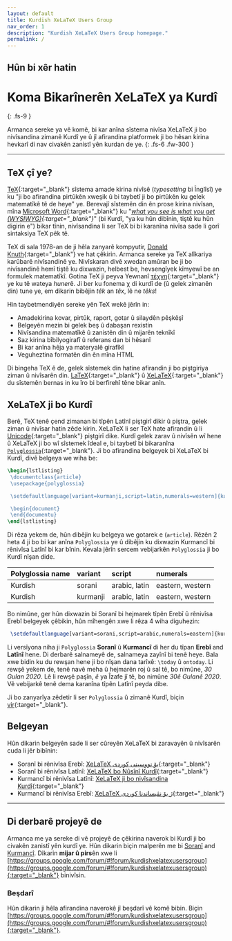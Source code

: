 ```yaml
---
layout: default
title: Kurdish XeLaTeX Users Group
nav_order: 1
description: "Kurdish XeLaTeX Users Group homepage."
permalink: /
---
```


## Hûn bi xêr hatin
# Koma Bikarînerên XeLaTeX ya Kurdî
{: .fs-9 }

Armanca sereke ya vê komê, bi kar anîna sîstema nivîsa XeLaTeX ji bo nivîsandina zimanê Kurdî ye û jî afirandina platformek ji bo hêsan kirina hevkarî di nav civakên zanistî yên kurdan de ye.
{: .fs-6 .fw-300 }

<!-- [Get started now](#getting-started){: .btn .btn-primary .fs-5 .mb-4 .mb-md-0 .mr-2 } [View it on GitHub](https://github.com/pmarsceill/just-the-docs){: .btn .fs-5 .mb-4 .mb-md-0 } -->

---

## TeX çî ye?

[TeX](https://en.wikipedia.org/wiki/TeX){:target="_blank"} sîstema amade kirina nivîsê (*typesetting* bi Înglîsî) ye ku "ji bo afirandina pirtûkên xweşik û bi taybetî ji bo pirtûkên ku gelek matematîkê tê de heye" ye. Berevajî sîstemên din ên prose kirina nivîsan, mîna [Microsoft Word](https://en.wikipedia.org/wiki/Microsoft_Word){:target="_blank"} ku "*[what you see is what you get (WYSIWYG)](https://en.wikipedia.org/wiki/WYSIWYG){:target="_blank"}*" (bi Kurdî, "ya ku hûn dibînin, tiştê ku hûn digirin e") bikar tînin, nivîsandina li ser TeX bi bi karanîna nivîsa sade li gorî sintaksiya TeX pêk tê.

TeX di sala 1978-an de ji hêla zanyarê kompyutir, [Donald Knuth](https://en.wikipedia.org/wiki/Donald_Knuth){:target="_blank"} ve hat çêkirin. Armanca sereke ya TeX alîkariya karûbarê nivîsandinê ye. Nivîskaran divê xwedan amûran be ji bo nivîsandinê hemî tiştê ku dixwazin, helbest be, hevsengîyek kîmyewî be an formulek matematîkî. Gotina TeX ji peyva Yewnanî [τέχνη](https://en.wiktionary.org/wiki/%CF%84%CE%AD%CF%87%CE%BD%CE%B7){:target="_blank"} ye ku tê wateya *huner*ê. Ji ber ku fonema χ di kurdî de (û gelek zimanên din) tune ye, em dikarin bibêjin *têk* an *têx*, lê ne *têks*!

Hin taybetmendiyên sereke yên TeX wekê jêrîn in:

- Amadekirina kovar, pirtûk, raport, gotar û silaydên pêşkêşî
- Belgeyên mezin bi gelek beş û dabaşan rexistin
- Nivîsandina matematîkê û zanistên din û mijarên teknîkî
- Saz kirina bîbilyogirafî û referans dan bi hêsanî
- Bi kar anîna hêja ya materyalê girafîkî
- Veguheztina formatên din ên mîna HTML

Di bingeha TeX ê de, gelek sîstemek din hatine afirandin ji bo piştgiriya ziman û nivîsarên din. [LaTeX](https://en.wikipedia.org/wiki/LaTeX){:target="_blank"} û [XeLaTeX](https://en.wikipedia.org/wiki/XeTeX){:target="_blank"} du sîstemên bernas in ku îro bi berfirehî têne bikar anîn.

## XeLaTeX ji bo Kurdî

Berê, TeX tenê çend zimanan  bi tîpên Latînî piştgirî dikir û piştra, gelek ziman û nivîsar hatin zêde kirin. XeLaTeX li ser TeX hate afirandin û li [Unicode](https://en.wikipedia.org/wiki/Unicode){:target="_blank"} piştgirî dike. Kurdî gelek zarav û nivîsên wî hene û XeLaTeX ji bo wî sîstemek îdeal e, bi taybetî bi bikaranîna [`Polyglossia`](https://github.com/reutenauer/polyglossia){:target="_blank"}. Ji bo afirandina belgeyek bi XeLaTeX bi Kurdî, divê belgeya we wiha be:


```tex
\begin{lstlisting}
 \documentclass{article}
 \usepackage{polyglossia}

 \setdefaultlanguage[variant=kurmanji,script=latin,numerals=western]{kurdish}

 \begin{document}
 \end{documentu}
\end{lstlisting}
```

Di rêza yekem de, hûn dibêjin ku belgeya we gotarek e (`article`). Rêzên 2 heta 4 ji bo bi kar anîna `Polyglossia` ye û dibêjin ku dixwazin Kurmancî bi rênivîsa Latînî bi kar bînin. Kevala jêrîn sercem vebijarkên `Polyglossia` ji bo Kurdî nîşan dide.

| Polyglossia name        | variant          | script | numerals | 
|:-------------|:------------------|:------| :------- |
| Kurdish          | sorani | arabic, latin  | eastern, western |
| Kurdish | kurmanji  | arabic, latin  | eastern, western |

Bo nimûne, ger hûn dixwazin bi Soranî bi hejmarek tîpên Erebî û rênivîsa Erebî belgeyek çêbikin, hûn mîhengên xwe li rêza 4 wiha diguhezin:

```tex
 \setdefaultlanguage[variant=sorani,script=arabic,numerals=eastern]{kurdish}
 ```

Li versîyona niha ji `Polyglossia` **Soranî** û **Kurmancî** di her du tîpan **Erebî** and **Latînî** hene. Di derbarê salnameyê de, salnameya zayînî bi tenê heye. Bala xwe bidin ku du rewşan hene ji bo nîşan dana tarîxê: `\today` û `ontoday`. Li rewşê yekem de, tenê navê meha û hejmarên roj û sal tê, bo nimûne, *30 Gulan 2020*. Lê li rewşê paşîn, *ê* ya Îzafe jî tê, bo nimûne *30ê Gulanê 2020*. Vê vebijarkê tenê dema karanîna tîpên Latînî peyda dibe.

Ji bo zanyarîya zêdetir li ser `Polyglossia` û zimanê Kurdî, biçin [vir](https://kurdishxelatex.github.io/assets/Kurdish_XeLaTeX_English.pdf){:target="_blank"}.

## Belgeyan

Hûn dikarin belgeyên sade li ser cûreyên XeLaTeX bi zaravayên û nivîsarên cuda li jêr bibînin:

- Soranî bi rênivîsa Erebî: [XeLaTeX بۆ نووسینی کوردی]({{site.url}}/assets/Kurdish_XeLaTeX_Sorani_Arabic.pdf){:target="_blank"}
- Soranî bi rênivîsa Latînî: [XeLaTeX bo Nûsînî Kurdî]({{site.url}}/assets/Kurdish_XeLaTeX_Sorani_Latin.pdf){:target="_blank"}
- Kurmancî bi rênivîsa Latînî: [XeLaTeX ji bo nivîsandina Kurdî]({{site.url}}/assets/Kurdish_XeLaTeX_Kurmanji_Latin.pdf){:target="_blank"}
- Kurmancî bi rênivîsa Erebî: [XeLaTeX ژ بۆ نڤیساندنا کوردی]({{site.url}}/assets/Kurdish_XeLaTeX_Kurmanji_Arabic.pdf){:target="_blank"}

---

## Di derbarê projeyê de

Armanca me ya sereke di vê projeyê de çêkirina naverok bi Kurdî ji bo civakên zanistî yên kurdî ye. Hûn dikarin biçin malperên me bi [Soranî](https://kurdishxelatex.github.io/Sorani) and [Kurmancî](https://kurdishxelatex.github.io/Kurmanji). Dikarin **mijar û pirs**ên xwe li [https://groups.google.com/forum/#!forum/kurdishxelatexusersgroup](https://groups.google.com/forum/#!forum/kurdishxelatexusersgroup){:target="_blank"} binivîsin.

### Beşdarî

Hûn dikarin ji hêla afirandina naverokê jî beşdarî vê komê bibin. Biçin [https://groups.google.com/forum/#!forum/kurdishxelatexusersgroup](https://groups.google.com/forum/#!forum/kurdishxelatexusersgroup){:target="_blank"}.

<!-- Read more about becoming a contributor in [our GitHub repo](https://github.com/pmarsceill/just-the-docs#contributing). -->

<!-- #### Thank you to the contributors of the Kurdish XeLaTeX Users Group! -->

<!-- <ul class="list-style-none">
{% for contributor in site.github.contributors %}
  <li class="d-inline-block mr-1">
     <a href="{{ contributor.html_url }}"><img src="{{ contributor.avatar_url }}" width="32" height="32" alt="{{ contributor.login }}"/></a>
  </li>
{% endfor %}
</ul> -->

